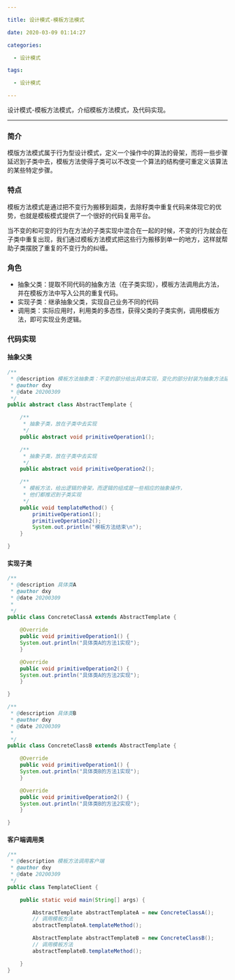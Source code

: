 ```yaml
---

title: 设计模式-模板方法模式

date: 2020-03-09 01:14:27

categories:

  - 设计模式

tags:

  - 设计模式

---
```


设计模式-模板方法模式，介绍模板方法模式，及代码实现。

<!-- more -->

------------

### 简介

模版方法模式属于行为型设计模式，定义一个操作中的算法的骨架，而将一些步骤延迟到子类中去，模板方法使得子类可以不改变一个算法的结构便可重定义该算法的某些特定步骤。

### 特点

模板方法模式是通过把不变行为搬移到超类，去除籽类中重复代码来体现它的优势，也就是模板模式提供了一个很好的代码复用平台。

当不变的和可变的行为在方法的子类实现中混合在一起的时候，不变的行为就会在子类中重复出现，我们通过模板方法模式把这些行为搬移到单一的地方，这样就帮助子类摆脱了重复的不变行为的纠缠。

### 角色

- 抽象父类：提取不同代码的抽象方法（在子类实现），模板方法调用此方法，并在模板方法中写入公共的重复代码。
- 实现子类：继承抽象父类，实现自己业务不同的代码
- 调用类：实际应用时，利用类的多态性，获得父类的子类实例，调用模板方法，即可实现业务逻辑。

### 代码实现

#### 抽象父类

```java
/**
 * @description 模板方法抽象类：不变的部分给出具体实现，变化的部分封装为抽象方法延迟到子类实现
 * @author dxy
 * @date 20200309
 */
public abstract class AbstractTemplate {

    /**
     * 抽象子类，放在子类中去实现
     */
    public abstract void primitiveOperation1();

    /**
     * 抽象子类，放在子类中去实现
     */
    public abstract void primitiveOperation2();

    /**
     * 模板方法，给出逻辑的骨架，而逻辑的组成是一些相应的抽象操作，
     * 他们都推迟到子类实现
     */
    public void templateMethod() {
        primitiveOperation1();
        primitiveOperation2();
        System.out.println("模板方法结束\n");
    }

}
```

#### 实现子类

```java
/**
 * @description 具体类A
 * @author dxy
 * @date 20200309
 *
 */
public class ConcreteClassA extends AbstractTemplate {

    @Override
    public void primitiveOperation1() {
	System.out.println("具体类A的方法1实现");
    }

    @Override
    public void primitiveOperation2() {
	System.out.println("具体类A的方法2实现");
    }

}

/**
 * @description 具体类B
 * @author dxy
 * @date 20200309
 *
 */
public class ConcreteClassB extends AbstractTemplate {

    @Override
    public void primitiveOperation1() {
	System.out.println("具体类B的方法1实现");
    }

    @Override
    public void primitiveOperation2() {
	System.out.println("具体类B的方法2实现");
    }

}
```

#### 客户端调用类

```java
/**
 * @description 模板方法调用客户端
 * @author dxy
 * @date 20200309
 */
public class TemplateClient {

    public static void main(String[] args) {

        AbstractTemplate abstractTemplateA = new ConcreteClassA();
        // 调用模板方法
        abstractTemplateA.templateMethod();

        AbstractTemplate abstractTemplateB = new ConcreteClassB();
        // 调用模板方法
        abstractTemplateB.templateMethod();

    }
}
```

